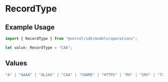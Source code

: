 # RecordType

## Example Usage

```typescript
import { RecordType } from "@vercel/sdk/models/operations";

let value: RecordType = "CAA";
```

## Values

```typescript
"A" | "AAAA" | "ALIAS" | "CAA" | "CNAME" | "HTTPS" | "MX" | "SRV" | "TXT" | "NS"
```